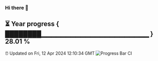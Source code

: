 ### Hi there 👋
⏳ Year progress { ████████▁▁▁▁▁▁▁▁▁▁▁▁▁▁▁▁▁▁▁▁▁▁ } 28.01 %
---
⏰ Updated on Fri, 12 Apr 2024 12:10:34 GMT
![Progress Bar CI](https://github.com/Moyi321/Moyi321/workflows/Progress%20Bar%20CI/badge.svg)
